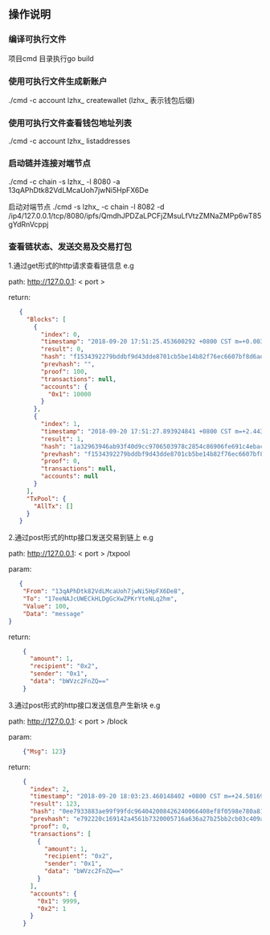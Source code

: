 ## 操作说明


### 编译可执行文件
项目cmd 目录执行go build


### 使用可执行文件生成新账户
./cmd -c account lzhx_ createwallet     (lzhx_ 表示钱包后缀)

### 使用可执行文件查看钱包地址列表
./cmd -c account lzhx_ listaddresses

### 启动链并连接对端节点
./cmd -c chain -s lzhx_ -l 8080 -a 13qAPhDtk82VdLMcaUoh7jwNi5HpFX6De

启动对端节点
./cmd -s lzhx_ -c chain -l 8082 -d /ip4/127.0.0.1/tcp/8080/ipfs/QmdhJPDZaLPCFjZMsuLfVtzZMNaZMPp6wT85gYdRnVcppj

### 查看链状态、发送交易及交易打包

1.通过get形式的http请求查看链信息
e.g

path: http://127.0.0.1: &lt; port &gt;

return:
```json
   {
     "Blocks": [
       {
         "index": 0,
         "timestamp": "2018-09-20 17:51:25.453600292 +0800 CST m=+0.003102402",
         "result": 0,
         "hash": "f1534392279bddbf9d43dde8701cb5be14b82f76ec6607bf8d6ad557f60f304e",
         "prevhash": "",
         "proof": 100,
         "transactions": null,
         "accounts": {
           "0x1": 10000
         }
       },
       {
         "index": 1,
         "timestamp": "2018-09-20 17:51:27.893924841 +0800 CST m=+2.443408915",
         "result": 1,
         "hash": "1a32963946ab93f40d9cc9706503978c2854c86906fe691c4ebac989307a0671",
         "prevhash": "f1534392279bddbf9d43dde8701cb5be14b82f76ec6607bf8d6ad557f60f304e",
         "proof": 0,
         "transactions": null,
         "accounts": null
       }
     ],
     "TxPool": {
       "AllTx": []
     }
   }
```


2.通过post形式的http接口发送交易到链上
e.g

path:   http://127.0.0.1: &lt; port &gt; /txpool

param:

```json
   {
    "From": "13qAPhDtk82VdLMcaUoh7jwNi5HpFX6De8",
    "To": "17eeNAJcUWECkHLDgGcXwZPKrYteNLq2hm",
    "Value": 100,
    "Data": "message"
}
```

return:
```json
    {
      "amount": 1,
      "recipient": "0x2",
      "sender": "0x1",
      "data": "bWVzc2FnZQ=="
    }
```



3.通过post形式的http接口发送信息产生新块
e.g

path:   http://127.0.0.1: &lt; port &gt; /block

param:

```json
    {"Msg": 123}
```

return:
```json
    {
      "index": 2,
      "timestamp": "2018-09-20 18:03:23.460148402 +0800 CST m=+24.501698347",
      "result": 123,
      "hash": "0ee7933883ae99f99fdc964042008426240066408ef8f0598e780a8158202f68",
      "prevhash": "e792220c169142a4561b7320005716a636a27b25bb2cb03c409a20ef64037d53",
      "proof": 0,
      "transactions": [
        {
          "amount": 1,
          "recipient": "0x2",
          "sender": "0x1",
          "data": "bWVzc2FnZQ=="
        }
      ],
      "accounts": {
        "0x1": 9999,
        "0x2": 1
      }
    }
```

